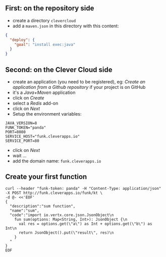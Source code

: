 

## First: on the repository side

- create a directory `clevercloud`
- add a `maven.json` in this directory with this content:

```json
{
  "deploy": {
    "goal": "install exec:java"
  }
}
```

## Second: on the Clever Cloud side

- create an application (you need to be registered), eg: *Create an application from a Github repository* if your project is on GitHub
- it's a *Java+Maven* application
- click on *Create*
- select a *Redis* add-on
- click on *Next*
- Setup the environment variables:

```shell
JAVA_VERSION=8
FUNK_TOKEN="panda"
PORT=8080
SERVICE_HOST="funk.cleverapps.io"
SERVICE_PORT=80
```

- click on *Next*
- wait ...
- add the domain name: `funk.cleverapps.io`

## Create your first function

```shell
curl --header "funk-token: panda" -H "Content-Type: application/json" -X POST http://funk.cleverapps.io/funk/kt \
-d @- <<'EOF'
{
  "description":"sum function",
  "name":"sum",
  "code":"import io.vertx.core.json.JsonObject\n
    fun sum(options: Map<String, Int>): JsonObject {\n
      val res = options.get(\"a\") as Int + options.get(\"b\") as Int\n
      return JsonObject().put(\"result\", res)\n
    }
  "
}
EOF
```